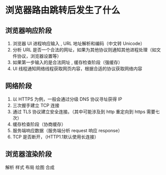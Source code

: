# 浏览器路由跳转后发生了什么

## 浏览器响应阶段

1. 浏览器 UI 进程响应输入 , URL 地址解析和编码（中文转 Unicode）
2. 分析 URL 是否一个合法的网址，如果为其他协议则通知其他进程处理（如文件协议，浏览器设置等）
4. 如果第一步输入的是合法网址 , 缓存检查阶段（强缓存）
6. UI 线程通知网络线程获取网页内容，根据合适的协议获取网络内容

## 网络阶段

1. 以 HTTPS 为例，一般会通过分级 DNS 协议寻址获得 IP
2. 三次握手建立 TCP 连接
3. 通过 TLS 协议建立安全连接。（其中可能涉及到 http 重定向到 https 需要七次）
4. 缓存检查阶段（协商缓存）
5. 服务端响应数据（服务端分析 request 响应 response）
6. TCP 是否断开，（HTTP1.1默认使用长连接）


## 浏览器渲染阶段

解析
样式
布局
绘图
合成
